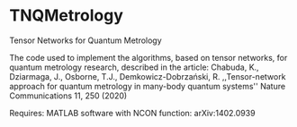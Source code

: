 # TNQMetrology
Tensor Networks for Quantum Metrology

The code used to implement the algorithms, based on tensor networks, for quantum metrology research, described in the article:
Chabuda, K., Dziarmaga, J., Osborne, T.J., Demkowicz-Dobrzański, R. ,,Tensor-network approach for quantum metrology in many-body quantum systems'' Nature Communications 11, 250 (2020)

Requires: MATLAB software with NCON function: arXiv:1402.0939
